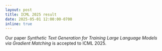 ```yaml
---
layout: post
title: ICML 2025 result
date: 2025-05-01 12:00:00-0700
inline: true
---
```


Our paper *Synthetic Text Generation for Training Large Language Models via Gradient Matching* is accepted to ICML 2025.